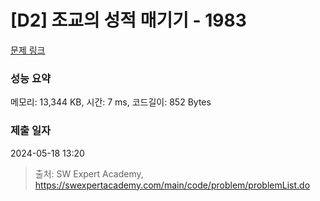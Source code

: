 # [D2] 조교의 성적 매기기 - 1983 

[문제 링크](https://swexpertacademy.com/main/code/problem/problemDetail.do?contestProbId=AV5PwGK6AcIDFAUq) 

### 성능 요약

메모리: 13,344 KB, 시간: 7 ms, 코드길이: 852 Bytes

### 제출 일자

2024-05-18 13:20



> 출처: SW Expert Academy, https://swexpertacademy.com/main/code/problem/problemList.do